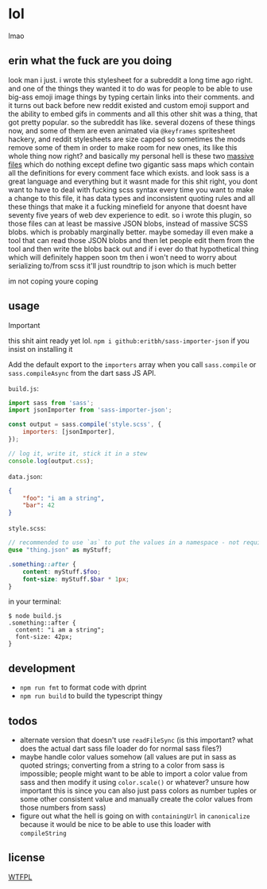 # lol

lmao

## erin what the fuck are you doing

look man i just. i wrote this stylesheet for a subreddit a long time ago right.
and one of the things they wanted it to do was for people to be able to use
big-ass emoji image things by typing certain links into their comments. and it
turns out back before new reddit existed and custom emoji support and the
ability to embed gifs in comments and all this other shit was a thing, that got
pretty popular. so the subreddit has like. several dozens of these things now,
and some of them are even animated via `@keyframes` spritesheet hackery, and
reddit stylesheets are size capped so sometimes the mods remove some of them in
order to make room for new ones, its like this whole thing now right? and
basically my personal hell is these two [massive][1] [files][2] which do nothing
except define two gigantic sass maps which contain all the definitions for every
comment face which exists. and look sass is a great language and everything but
it wasnt made for this shit right, you dont want to have to deal with fucking
scss syntax every time you want to make a change to this file, it has data types
and inconsistent quoting rules and all these things that make it a fucking
minefield for anyone that doesnt have seventy five years of web dev experience
to edit. so i wrote this plugin, so those files can at least be massive JSON
blobs, instead of massive SCSS blobs. which is probably marginally better. maybe
someday ill even make a tool that can read those JSON blobs and then let people
edit them from the tool and then write the blobs back out and if i ever do that
hypothetical thing which will definitely happen soon tm then i won't need to
worry about serializing to/from scss it'll just roundtrip to json which is much
better

im not coping youre coping

[1]: https://github.com/r-anime/stylesheet/blob/e398e51dd135fc6af0f572f8410f0471e6d10ce4/src/_commentfaces-static.scss
[2]: https://github.com/r-anime/stylesheet/blob/e398e51dd135fc6af0f572f8410f0471e6d10ce4/src/_commentfaces-animated.scss

## usage

> [!IMPORTANT]
> this shit aint ready yet lol. `npm i github:eritbh/sass-importer-json` if you
> insist on installing it

Add the default export to the `importers` array when you call `sass.compile` or
`sass.compileAsync` from the dart sass JS API.

`build.js`:

```js
import sass from 'sass';
import jsonImporter from 'sass-importer-json';

const output = sass.compile('style.scss', {
	importers: [jsonImporter],
});

// log it, write it, stick it in a stew
console.log(output.css);
```

`data.json`:

```json
{
	"foo": "i am a string",
	"bar": 42
}
```

`style.scss`:

```scss
// recommended to use `as` to put the values in a namespace - not required tho
@use "thing.json" as myStuff;

.something::after {
	content: myStuff.$foo;
	font-size: myStuff.$bar * 1px;
}
```

in your terminal:

```
$ node build.js
.something::after {
  content: "i am a string";
  font-size: 42px;
}
```

## development

- `npm run fmt` to format code with dprint
- `npm run build` to build the typescript thingy

## todos

- alternate version that doesn't use `readFileSync` (is this important? what
  does the actual dart sass file loader do for normal sass files?)
- maybe handle color values somehow (all values are put in sass as quoted
  strings; converting from a string to a color from sass is impossible; people
  might want to be able to import a color value from sass and then modify it
  using `color.scale()` or whatever? unsure how important this is since you can
  also just pass colors as number tuples or some other consistent value and
  manually create the color values from those numbers from sass)
- figure out what the hell is going on with `containingUrl` in `canonicalize`
  because it would be nice to be able to use this loader with `compileString`

## license

[WTFPL](/LICENSE)
